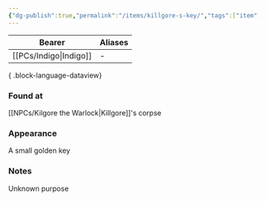 ```yaml
---
{"dg-publish":true,"permalink":"/items/killgore-s-key/","tags":["item"],"dgShowBacklinks":true,"dgShowLocalGraph":true,"noteIcon":"item","created":"2024-01-06T01:05:02.790+01:00","updated":"2024-01-19T00:16:42.723+01:00"}
---
```


| Bearer             | Aliases |
| ------------------ | ------- |
| [[PCs/Indigo\|Indigo]] | \-      |

{ .block-language-dataview}
### Found at
[[NPCs/Kilgore the Warlock\|Killgore]]'s corpse
### Appearance
A small golden key
### Notes
Unknown purpose 